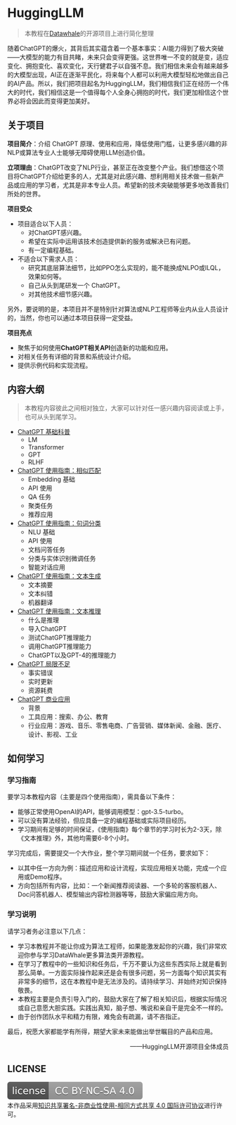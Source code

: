 # HuggingLLM

> 本教程在[Datawhale](https://github.com/datawhalechina)的开源项目上进行简化整理

随着ChatGPT的爆火，其背后其实蕴含着一个基本事实：AI能力得到了极大突破——大模型的能力有目共睹，未来只会变得更强。这世界唯一不变的就是变，适应变化、拥抱变化、喜欢变化，天行健君子以自强不息。我们相信未来会有越来越多的大模型出现，AI正在逐渐平民化，将来每个人都可以利用大模型轻松地做出自己的AI产品。所以，我们把项目起名为HuggingLLM，我们相信我们正在经历一个伟大的时代，我们相信这是一个值得每个人全身心拥抱的时代，我们更加相信这个世界必将会因此而变得更加美好。

## 关于项目

**项目简介**：介绍 ChatGPT 原理、使用和应用，降低使用门槛，让更多感兴趣的非NLP或算法专业人士能够无障碍使用LLM创造价值。

**立项理由**：ChatGPT改变了NLP行业，甚至正在改变整个产业。我们想借这个项目将ChatGPT介绍给更多的人，尤其是对此感兴趣、想利用相关技术做一些新产品或应用的学习者，尤其是非本专业人员。希望新的技术突破能够更多地改善我们所处的世界。

**项目受众**

- 项目适合以下人员：
  - 对ChatGPT感兴趣。
  - 希望在实际中运用该技术创造提供新的服务或解决已有问题。
  - 有一定编程基础。
- 不适合以下需求人员：
  - 研究其底层算法细节，比如PPO怎么实现的，能不能换成NLPO或ILQL，效果如何等。
  - 自己从头到尾研发一个 ChatGPT。
  - 对其他技术细节感兴趣。

另外，要说明的是，本项目并不是特别针对算法或NLP工程师等业内从业人员设计的，当然，你也可以通过本项目获得一定受益。

**项目亮点**

- 聚焦于如何使用**ChatGPT相关API**创造新的功能和应用。
- 对相关任务有详细的背景和系统设计介绍。
- 提供示例代码和实现流程。

## 内容大纲

> 本教程内容彼此之间相对独立，大家可以针对任一感兴趣内容阅读或上手，也可从头到尾学习。

- [ChatGPT 基础科普](https://eanyang7.github.io/hugging-llm/chapter1/ChatGPT基础科普——知其一点所以然/) 
  - LM
  - Transformer
  - GPT
  - RLHF
- [ChatGPT 使用指南：相似匹配](https://eanyang7.github.io/hugging-llm/chapter2/ChatGPT使用指南——相似匹配/) 
  - Embedding 基础
  - API 使用
  - QA 任务
  - 聚类任务
  - 推荐应用
- [ChatGPT 使用指南：句词分类](https://eanyang7.github.io/hugging-llm/chapter3/ChatGPT使用指南——句词分类/) 
  - NLU 基础
  - API 使用
  - 文档问答任务
  - 分类与实体识别微调任务
  - 智能对话应用
- [ChatGPT 使用指南：文本生成](https://eanyang7.github.io/hugging-llm/chapter4/ChatGPT使用指南——文本生成/) 
  - 文本摘要
  - 文本纠错
  - 机器翻译
- [ChatGPT 使用指南：文本推理](https://eanyang7.github.io/hugging-llm/chapter5/ChatGPT使用指南——文本推理/) 
  - 什么是推理
  - 导入ChatGPT
  - 测试ChatGPT推理能力
  - 调用ChatGPT推理能力
  - ChatGPT以及GPT-4的推理能力
- [ChatGPT 局限不足](https://eanyang7.github.io/hugging-llm/chapter6/ChatGPT缺陷不足——工具不是万能的/) 
  - 事实错误
  - 实时更新
  - 资源耗费
- [ChatGPT 商业应用](https://eanyang7.github.io/hugging-llm/chapter7/ChatGPT商业应用——LLM是星辰大海/) 
  - 背景
  - 工具应用：搜索、办公、教育
  - 行业应用：游戏、音乐、零售电商、广告营销、媒体新闻、金融、医疗、设计、影视、工业

## 如何学习

### 学习指南

要学习本教程内容（主要是四个使用指南），需具备以下条件：

- 能够正常使用OpenAI的API，能够调用模型：gpt-3.5-turbo。
- 可以没有算法经验，但应具备一定的编程基础或实际项目经历。
- 学习期间有足够的时间保证，《使用指南》每个章节的学习时长为2-3天，除《文本推理》外，其他均需要6-8个小时。

学习完成后，需要提交一个大作业，整个学习期间就一个任务，要求如下：

- 以其中任一方向为例：描述应用和设计流程，实现应用相关功能，完成一个应用或Demo程序。
- 方向包括所有内容，比如：一个新闻推荐阅读器、一个多轮的客服机器人、Doc问答机器人、模型输出内容检测器等等，鼓励大家偏应用方向。

### 学习说明

请学习者务必注意以下几点：

- 学习本教程并不能让你成为算法工程师，如果能激发起你的兴趣，我们非常欢迎你参与学习DataWhale更多算法类开源教程。
- 在学习了教程中的一些知识和任务后，千万不要认为这些东西实际上就是看到那么简单。一方面实际操作起来还是会有很多问题，另一方面每个知识其实有非常多的细节，这在本教程中是无法涉及的。请持续学习、并始终对知识保持敬畏。
- 本教程主要是负责引导入门的，鼓励大家在了解了相关知识后，根据实际情况或自己意愿大胆实践。实践出真知，脑子想、嘴说和亲自干是完全不一样的。
- 由于创作团队水平和精力有限，难免会有疏漏，请不吝指正。

最后，祝愿大家都能学有所得，期望大家未来能做出举世瞩目的产品和应用。

<p align="right">
——HuggingLLM开源项目全体成员
</p>

## LICENSE

<a rel="license" href="http://creativecommons.org/licenses/by-nc-sa/4.0/"><img alt="知识共享许可协议" style="border-width:0" src="./index.assets/license-CC BY--NC--SA 4.svg+xml" /></a><br />本作品采用<a rel="license" href="http://creativecommons.org/licenses/by-nc-sa/4.0/">知识共享署名-非商业性使用-相同方式共享 4.0 国际许可协议</a>进行许可。
